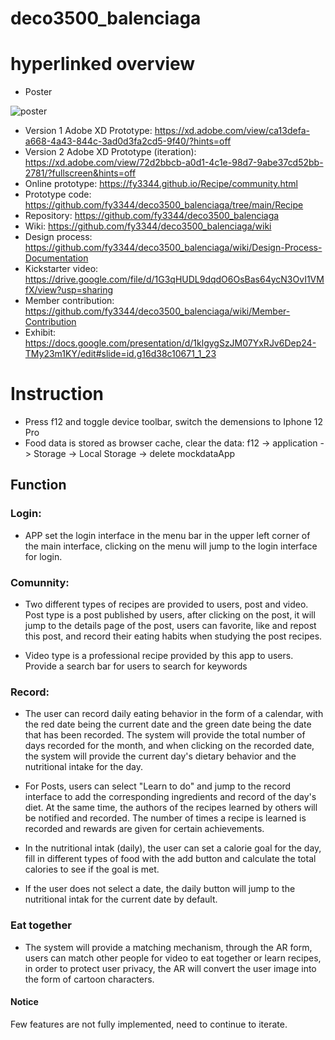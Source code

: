 # deco3500_balenciaga

# hyperlinked overview

* Poster

![poster](https://user-images.githubusercontent.com/91201620/196772910-eb448f18-0405-4320-a266-070b9175f141.png)



* Version 1 Adobe XD Prototype: https://xd.adobe.com/view/ca13defa-a668-4a43-844c-3ad0d3fa2cd5-9f40/?hints=off
* Version 2 Adobe XD Prototype (iteration): https://xd.adobe.com/view/72d2bbcb-a0d1-4c1e-98d7-9abe37cd52bb-2781/?fullscreen&hints=off
* Online prototype: https://fy3344.github.io/Recipe/community.html
* Prototype code: https://github.com/fy3344/deco3500_balenciaga/tree/main/Recipe 
* Repository: https://github.com/fy3344/deco3500_balenciaga
* Wiki: https://github.com/fy3344/deco3500_balenciaga/wiki
* Design process: https://github.com/fy3344/deco3500_balenciaga/wiki/Design-Process-Documentation
* Kickstarter video: https://drive.google.com/file/d/1G3qHUDL9dqdO6OsBas64ycN3OvI1VMfX/view?usp=sharing
* Member contribution: https://github.com/fy3344/deco3500_balenciaga/wiki/Member-Contribution
* Exhibit: https://docs.google.com/presentation/d/1klgygSzJM07YxRJv6Dep24-TMy23m1KY/edit#slide=id.g16d38c10671_1_23

# Instruction
* Press f12 and toggle device toolbar, switch the demensions to Iphone 12 Pro
* Food data is stored as browser cache, clear the data: f12 -> application -> Storage -> Local Storage -> delete mockdataApp

## Function
### Login: 
* APP set the login interface in the menu bar in the upper left corner of the main interface, clicking on the menu will jump to the login interface for login.

### Comunnity: 
* Two different types of recipes are provided to users, post and video. Post type is a post published by users, after clicking on the post, it will jump to the details page of the post, users can favorite, like and repost this post, and record their eating habits when studying the post recipes. 

* Video type is a professional recipe provided by this app to users. Provide a search bar for users to search for keywords

### Record:
* The user can record daily eating behavior in the form of a calendar, with the red date being the current date and the green date being the date that has been recorded. The system will provide the total number of days recorded for the month, and when clicking on the recorded date, the system will provide the current day's dietary behavior and the nutritional intake for the day.
* For Posts, users can select "Learn to do" and jump to the record interface to add the corresponding ingredients and record of the day's diet. At the same time, the authors of the recipes learned by others will be notified and recorded. The number of times a recipe is learned is recorded and rewards are given for certain achievements.

* In the nutritional intak (daily), the user can set a calorie goal for the day, fill in different types of food with the add button and calculate the total calories to see if the goal is met.

* If the user does not select a date, the daily button will jump to the nutritional intak for the current date by default.

### Eat together
* The system will provide a matching mechanism, through the AR form, users can match other people for video to eat together or learn recipes, in order to protect user privacy, the AR will convert the user image into the form of cartoon characters.

#### Notice
Few features are not fully implemented, need to continue to iterate.
